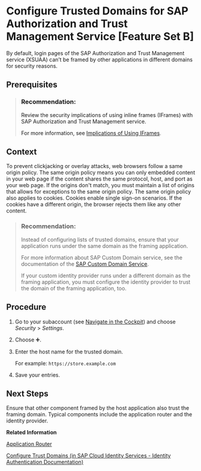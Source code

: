 <!-- loioc5e997235f724ec686dc5dc101a1ccfb -->

<link rel="stylesheet" type="text/css" href="../css/sap-icons.css"/>

# Configure Trusted Domains for SAP Authorization and Trust Management Service \[Feature Set B\]

By default, login pages of the SAP Authorization and Trust Management service \(XSUAA\) can’t be framed by other applications in different domains for security reasons.



<a name="loioc5e997235f724ec686dc5dc101a1ccfb__prereq_xfy_11q_qqb"/>

## Prerequisites

> ### Recommendation:  
> Review the security implications of using inline frames \(IFrames\) with SAP Authorization and Trust Management service.
> 
> For more information, see [Implications of Using IFrames](../60-security/security-considerations-for-the-sap-authorization-and-trust-management-service-f117cab.md#loioea351dd76f8946c995145bc6a4b235f3).



## Context

To prevent clickjacking or overlay attacks, web browsers follow a same origin policy. The same origin policy means you can only embedded content in your web page if the content shares the same protocol, host, and port as your web page. If the origins don't match, you must maintain a list of origins that allows for exceptions to the same origin policy. The same origin policy also applies to cookies. Cookies enable single sign-on scenarios. If the cookies have a different origin, the browser rejects them like any other content.

> ### Recommendation:  
> Instead of configuring lists of trusted domains, ensure that your application runs under the same domain as the framing application.
> 
> For more information about SAP Custom Domain service, see the documentation of the [SAP Custom Domain Service](https://help.sap.com/viewer/product/CUSTOM_DOMAINS/Cloud/en-US).
> 
> If your custom identity provider runs under a different domain as the framing application, you must configure the identity provider to trust the domain of the framing application, too.



## Procedure

1.  Go to your subaccount \(see [Navigate in the Cockpit](navigate-in-the-cockpit-0874895.md)\) and choose *Security* \> *Settings*.

2.  Choose :heavy_plus_sign:.

3.  Enter the host name for the trusted domain.

    For example: `https://store.example.com`

4.  Save your entries.




<a name="loioc5e997235f724ec686dc5dc101a1ccfb__postreq_abw_tcq_qqb"/>

## Next Steps

Ensure that other component framed by the host application also trust the framing domain. Typical components include the application router and the identity provider.

**Related Information**  


[Application Router](../30-development/application-router-01c5f9b.md "The application router is the single point-of-entry for an application running in the Cloud Foundry environment on SAP BTP. The application router is used to serve static content, authenticate users, rewrite URLs, and forward or proxy requests to other micro services while propagating user information.")

[Configure Trust Domains \(in SAP Cloud Identity Services - Identity Authentication Documentation\)](https://help.sap.com/viewer/6d6d63354d1242d185ab4830fc04feb1/Cloud/en-US/08fa1fe816704d99a6bcab245158ebca.html)

